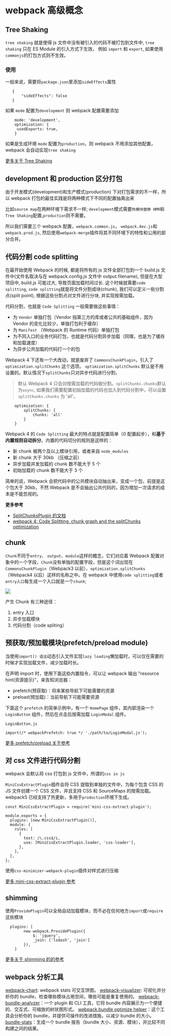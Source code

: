 # webpack 高级概念

## Tree Shaking

`tree shaking` 就是使得 js 文件中没有被引入的代码不被打包到文件中, `tree shaking` 只在 ES Module 的引入方式下生效， 例如 `import` 和 `export`, 如果使用`commonjs`的打包方式则不生效。

### 使用

一般来说，需要将`package.json`里添加`sideEffects`属性

```
   {
       "sideEffects": false
   }
```

如果 `mode` 配置为`development` 则 webpack 配置需要添加

```
    mode: 'development',
    optimization: {
     usedExports: true,
    }
```

如果是生成环境 `mode` 配置为`production`，则 webpack 不用添加其他配置，webpack 会自动实现`tree shaking`

[更多关于 Tree Shaking](https://webpack.docschina.org/guides/tree-shaking/)

## development 和 production 区分打包

由于开发模式(development)和生产模式(production) 下对打包需求的不一样，所以 webpack 打包的最佳实践是将两种模式下不同的配置抽离出来

比如`source map`在两种环境下需求不一样; `development`模式需要`热模块替换 HMR`和`Tree Shaking`配置,`production`则不需要。

所以我们需要三个 webpack 配置，`webpack.common.js`， `webpack.dev.js`和`webpack.prod.js`, 然后使用`webpack-merge`插件将其不同环境下的特性和公用的部分合并。

## 代码分割 code splitting

在最开始使用 Webpack 的时候, 都是将所有的 js 文件全部打包到一个 build.js 文件中(文件名取决与在 webpack.config.js 文件中 output.filename), 但是在大型项目中, build.js 可能过大, 导致页面加载时间过长. 这个时候就需要`code splitting`, `code splitting`就是将文件分割成块(chunk), 我们可以定义一些分割点(split point), 根据这些分割点对文件进行分块, 并实现按需加载。

代码分割，也就是 `Code Splitting` 一般需要做这些事情：

- 为 `Vendor` 单独打包（Vendor 指第三方的库或者公共的基础组件，因为 Vendor 的变化比较少，单独打包利于缓存）
- 为 `Manifest` （Webpack 的 Runtime 代码）单独打包
- 为不同入口的业务代码打包，也就是代码分割异步加载（同理，也是为了缓存和加载速度）
- 为异步公共加载的代码打一个的包

Webpack 4 下还有一个大改动，就是废弃了 `CommonsChunkPlugin`，引入了 `optimization.splitChunks` 这个选项。
`optimization.splitChunks` 默认是不用设置的。默认情况下`splitChunks`只对异步代码进行分割，

> 默认 Webpack 4 只会对按需加载的代码做分割。`splitChunks.chunks`默认为`async`, 如果我们需要配置初始加载的代码也加入到代码分割中，可以设置 `splitChunks.chunks` 为 'all'。

```
    optimization: {
		splitChunks: {
			chunks: 'all'
		}
	}
```

Webpack 4 的 `Code Splitting` 最大的特点就是配置简单（0 配置起步），和**基于内置规则自动拆分**。内置的代码切分的规则是这样的：

- 新 chunk 被两个及以上模块引用，或者来自 `node_modules`
- 新 chunk 大于 30kb （压缩之前）
- 异步加载并发加载的 chunk 数不能大于 5 个
- 初始加载的 chunk 数不能大于 3 个

简单的说，Webpack 会把代码中的公共模块自动抽出来，变成一个包，前提是这个包大于 30kb，不然 Webpack 是不会抽出公共代码的，因为增加一次请求的成本是不能忽视的。

**更多参考**

- [SplitChunksPlugin 的文档](https://webpack.js.org/plugins/split-chunks-plugin/)
- [ webpack 4: Code Splitting, chunk graph and the splitChunks optimization ](https://medium.com/webpack/webpack-4-code-splitting-chunk-graph-and-the-splitchunks-optimization-be739a861366)

## chunk

`Chunk`不同于`entry`、 `output`、`module`这样的概念，它们对应着 Webpack 配置对象中的一个字段，`Chunk`没有单独的配置字段，但是这个词出现在`CommonsChunkPlugin`（Webpack3 以前）、`optimization.splitChunks`（Webpack4 以后）这样的名称之中。在 webpack 中使用`code splitting`或者`entry入口`每生成一个入口就是一个`chunk`;

![](/chunk.png)

产生 Chunk 有三种途径：

1. entry 入口
2. 异步加载模块
3. 代码分割（code spliting）

## 预获取/预加载模块(prefetch/preload module)

当使用`import() 语法`动态引入文件实现`lazy loading`懒加载时，可以仅在需要的时候才实现加载文件，减少加载时长。

在声明 import 时，使用下面这些内置指令，可以让 webpack 输出 "resource hint(资源提示)"，来告知浏览器：

- prefetch(预获取)：将来某些导航下可能需要的资源
- preload(预加载)：当前导航下可能需要资源

下面这个 `prefetch` 的简单示例中，有一个 `HomePage` 组件，其内部渲染一个 `LoginButton` 组件，然后在点击后按需加载 `LoginModal` 组件。

```
LoginButton.js

import(/* webpackPrefetch: true */ './path/to/LoginModal.js');
```

[更多 prefetch/preload 关于参考](https://webpack.docschina.org/guides/code-splitting/)

## 对 css 文件进行代码分割

webpack 会默认将 css 打包到 js 文件中，所谓的`css in js`

`MiniCssExtractPlugin`插件会将 CSS 提取到单独的文件中，为每个包含 CSS 的 JS 文件创建一个 CSS 文件，并且支持 CSS 和 SourceMaps 的按需加载。 webpack5 已经支持了热更新，多用于`production`环境下生成。

```
const MiniCssExtractPlugin = require('mini-css-extract-plugin');

module.exports = {
  plugins: [new MiniCssExtractPlugin()],
  module: {
    rules: [
      {
        test: /\.css$/i,
        use: [MiniCssExtractPlugin.loader, 'css-loader'],
      },
    ],
  },
};

```

使用`css-minimizer-webpack-plugin`插件对样式进行压缩

[更多 mini-css-extract-plugin 参考](https://webpack.docschina.org/plugins/mini-css-extract-plugin/)

## shimming

使用`ProvidePlugin`可以全局自动加载模块，而不必在任何地方`import`或`require`这些模块

```
  plugins: [
		new webpack.ProvidePlugin({
			$: 'jquery',
			_join: ['lodash', 'join']
		}),
	]
```

[更多关于 shimming 的的参考](https://webpack.docschina.org/guides/shimming/)

## webpack 分析工具

[webpack-chart](https://alexkuz.github.io/webpack-chart/): webpack stats 可交互饼图。
[webpack-visualizer](https://chrisbateman.github.io/webpack-visualizer/): 可视化并分析你的 bundle，检查哪些模块占用空间，哪些可能是重复使用的。
[webpack-bundle-analyzer](https://github.com/webpack-contrib/webpack-bundle-analyzer)：一个 plugin 和 CLI 工具，它将 bundle 内容展示为一个便捷的、交互式、可缩放的树状图形式。
[webpack bundle optimize helper](https://webpack.docschina.org/guides/code-splitting/)：这个工具会分析你的 bundle，并提供可操作的改进措施，以减少 bundle 的大小。
[bundle-stats](https://webpack.docschina.org/guides/code-splitting/)：生成一个 bundle 报告（bundle 大小、资源、模块），并比较不同构建之间的结果。
